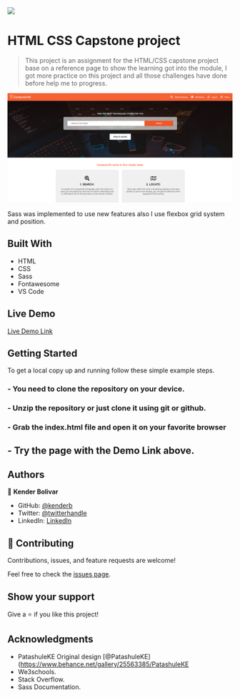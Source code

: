 ![](https://img.shields.io/badge/Microverse-blueviolet)

# HTML CSS Capstone project

> This project is an assignment for the HTML/CSS capstone project base on a reference page to show the learning got into the module, I got more practice on this project and all those challenges have done before help me to progress.

![screenshot](./assets/images/screen-shots/2020-10-19_13-27.png)

Sass was implemented to use new features also I use flexbox grid system and position.

## Built With

- HTML
- CSS
- Sass
- Fontawesome
- VS Code

## Live Demo

[Live Demo Link](https://rawcdn.githack.com/kenderb/HTML-CSSCapstoneProject/dcde37c9ec2ba09e63b4f6cc5ef672cb13b4fff5/index.html)


## Getting Started


To get a local copy up and running follow these simple example steps.

### - You need to clone the repository on your device.

### - Unzip the repository or just clone it using git or github.

### - Grab the index.html file and open it on your favorite browser

##  - Try the page with the Demo Link above.



## Authors

👤 **Kender Bolivar**

- GitHub: [@kenderb](https://github.com/kenderb)
- Twitter: [@twitterhandle](https://twitter.com/KBTarts )
- LinkedIn: [LinkedIn](https://www.linkedin.com/in/kender-bolivar-1736086b/ )

## 🤝 Contributing

Contributions, issues, and feature requests are welcome!

Feel free to check the [issues page](https://github.com/kenderb/HTML-CSSCapstoneProject/issues).

## Show your support

Give a ⭐️ if you like this project!

## Acknowledgments
- PatashuleKE Original design [@PatashuleKE](https://www.behance.net/gallery/25563385/PatashuleKE
- We3schools.
- Stack Overflow.
- Sass Documentation.
